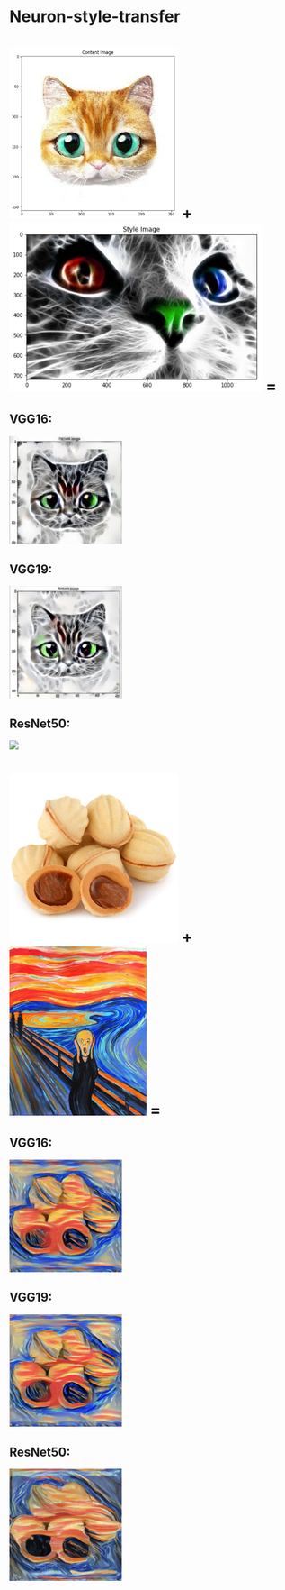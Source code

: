 # Neuron-style-transfer

<img src="style and content images/content1.jpg" width="300"/>  +  <img src="style and content images/style1.jpg" alt="total loss" height="300"/> =
<br/>
=
## VGG16:<br/> ##
<img src="output images/VGG16_1.png"  width="200"/>
<br/>

## VGG19:<br/>
<img src="output images/VGG19_1.png"  width="200"/>
<br/>

## ResNet50:<br/>
<img src="output images/ResNet50_1.png"  width="200"/>
<br/>

<img src="style and content images/content2.jpeg" width="300"/>  +  <img src="style and content images/style2.jpeg" alt="total loss" height="300"/> =
<br/>
=
## VGG16:<br/> ##
<img src="output images/VGG16_2.png"  width="200"/>
<br/>

## VGG19:<br/>
<img src="output images/VGG19_2.png"  width="200"/>
<br/>

## ResNet50:<br/>
<img src="output images/ResNet50_2.png"  width="200"/>
<br/>


